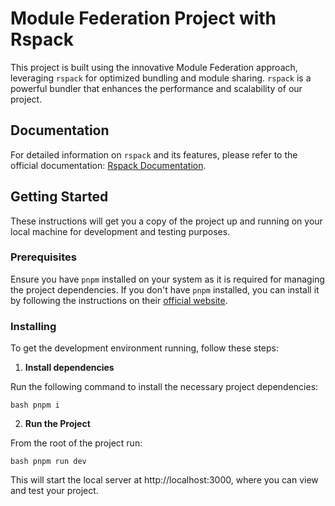 # Module Federation Project with Rspack

  

This project is built using the innovative Module Federation approach, leveraging `rspack` for optimized bundling and module sharing. `rspack` is a powerful bundler that enhances the performance and scalability of our project.

  

## Documentation

  

For detailed information on `rspack` and its features, please refer to the official documentation: [Rspack Documentation](https://rspack.dev).

  

## Getting Started

  

These instructions will get you a copy of the project up and running on your local machine for development and testing purposes.

  

### Prerequisites

  

Ensure you have `pnpm` installed on your system as it is required for managing the project dependencies. If you don't have `pnpm` installed, you can install it by following the instructions on their [official website](https://pnpm.io/).

  

### Installing

  

To get the development environment running, follow these steps:

  

1.  **Install dependencies**

  

Run the following command to install the necessary project dependencies:

  

```bash pnpm i```

  

2.  **Run the Project**

From the root of the project run:

  

```bash pnpm run dev```

This will start the local server at http://localhost:3000, where you can view and test your project.